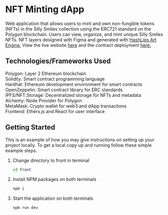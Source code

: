 # NFT Minting dApp

Web application that allows users to mint and own non-fungible tokens (NFTs) in the Silly Smiles collection using the ERC721 standard on the Polygon blockchain. Users can view, organize, and mint unique Silly Smiles NFTs. NFT layers designed with Figma and generated with [HashLips Art Engine.](https://github.com/HashLips/hashlips_art_engine) View the live website [here](https://nft-minter-polygon.vercel.app/) and the contract deployment [here.](https://amoy.polygonscan.com/address/0x21D3F8ab8421eDAECe415Af16586eb76CB549733)

## Technologies/Frameworks Used

Polygon: Layer 2 Ethereum blockchain
<br />
Solidity: Smart contract programming language
<br />
Hardhat: Ethereum development environment for smart contracts
<br />
OpenZeppelin: Smart contract library for ERC standards
<br />
IPFS/NFT.Storage: Decentralized storage for NFTs and metadata
<br />
Alchemy: Node Provider for Polygon
<br />
MetaMask: Crypto wallet for web3 and dApp transactions
<br />
Frontend: Ethers.js and React for user interface

## Getting Started

This is an example of how you may give instructions on setting up your project locally.
To get a local copy up and running follow these simple example steps.

1. Change directory to front in terminal
   ```sh
   cd front
   ```
2. Install NPM packages on both terminals
   ```sh
   npm i
   ```
3. Start the application on both terminals
   ```sh
   npm run dev
   ```
